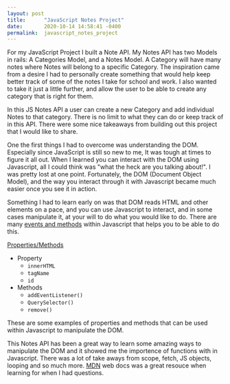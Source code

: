 ```yaml
---
layout: post
title:      "JavaScript Notes Project"
date:       2020-10-14 14:58:41 -0400
permalink:  javascript_notes_project
---
```



For my JavaScript Project I built a Note API. My Notes API  has two Models in rails: A Categories Model, and a Notes Model. A Category will have many notes where Notes will belong to a specific Category. The inspiration came from a desire I had to personally create something that would help  keep better track of some of the notes I take for school and work.  I also wanted to take it just a little further, and allow the user to be able to create any category that is right for them. 

In this JS Notes API a user can create a new Category and add individual Notes to that category. There is no limit to what they can do or keep track of in this API. There were some nice takeaways from building out this project that I would like to share.

One the first things I had to overcome was understanding the DOM. Especially since JavaScript is still so new to me, It was tough at times to figure it all out. When I learned you can interact with the DOM using Javascript, all I could think was "what the heck are you talking about!". I was pretty lost at one point. Fortunately, the DOM (Document Object Model), and the way you interact through it with Javascript became much easier once you see it in action. 

Something I had to learn early on was that DOM reads HTML and other elements on a pace, and you can use Javascript to interact, and in some cases manipulate it, at your will to do what you would like to do. There are many [events and methods](https://developer.mozilla.org/en-US/docs/Web/API/Element) within Javascript that helps you to be able to do this. 

 [Properties/Methods](https://developer.mozilla.org/en-US/docs/Web/API/Element)
*  Property
    *   `innerHTML`
    *   `tagName`
    *   `id`
* Methods
    * `addEventListener()`
    * `QuerySelector()`
    * `remove()`

These are some examples of properties and methods that can be used within Javascript to manipulate the DOM.

This Notes API has been a great way to learn some amazing ways to manipulate the DOM and it showed me the importence of functions with in Javascript. There was a lot of take aways from scope, fetch, JS objects, looping and so much more. [MDN](https://developer.mozilla.org/en-US/docs/Web/JavaScript) web docs was a great resouce when learning for when I had questions. 



